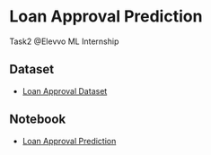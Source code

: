 # Loan Approval Prediction
Task2 @Elevvo ML Internship

## Dataset
- [Loan Approval Dataset](https://www.kaggle.com/datasets/architsharma01/loan-approval-prediction-dataset)

## Notebook
- [Loan Approval Prediction]()
